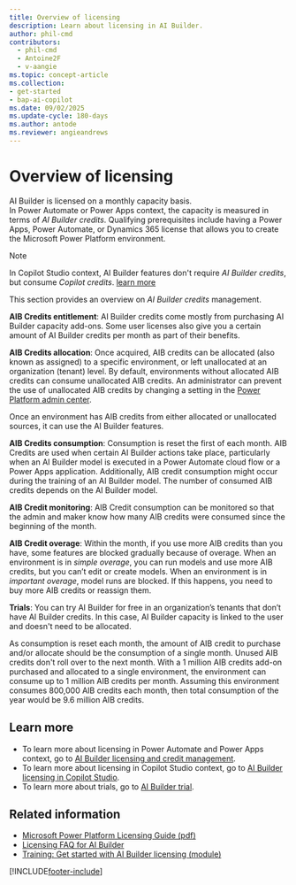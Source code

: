 ```yaml
---
title: Overview of licensing
description: Learn about licensing in AI Builder.
author: phil-cmd
contributors:
  - phil-cmd
  - Antoine2F
  - v-aangie
ms.topic: concept-article
ms.collection: 
- get-started
- bap-ai-copilot
ms.date: 09/02/2025
ms.update-cycle: 180-days
ms.author: antode
ms.reviewer: angieandrews
---
```


# Overview of licensing

AI Builder is licensed on a monthly capacity basis.  
In Power Automate or Power Apps context, the capacity is measured in terms of *AI Builder credits*. Qualifying prerequisites include having a Power Apps, Power Automate, or Dynamics 365 license that allows you to create the Microsoft Power Platform environment.  

> [!NOTE]
> In Copilot Studio context, AI Builder features don't require *AI Builder credits*, but consume *Copilot credits*.  [learn more](message-management.md)  

This section provides an overview on *AI Builder credits* management.

**AIB Credits entitlement**:  AI Builder credits come mostly from purchasing AI Builder capacity add-ons. Some user licenses also give you a certain amount of AI Builder credits per month as part of their benefits.

**AIB Credits allocation**: Once acquired, AIB credits can be allocated (also known as assigned) to a specific environment, or left unallocated at an organization (tenant) level. By default, environments without allocated AIB credits can consume unallocated AIB credits. An administrator can prevent the use of unallocated AIB credits by changing a setting in the [Power Platform admin center](https://admin.powerplatform.microsoft.com/home).

Once an environment has AIB credits from either allocated or unallocated sources, it can use the AI Builder features.

**AIB Credits consumption**: Consumption is reset the first of each month. AIB Credits are used when certain AI Builder actions take place, particularly when an AI Builder model is executed in a Power Automate cloud flow or a Power Apps application. Additionally, AIB credit consumption might occur during the training of an AI Builder model. The number of consumed AIB credits depends on the AI Builder model.

**AIB Credit monitoring**: AIB Credit consumption can be monitored so that the admin and maker know how many AIB credits were consumed since the beginning of the month.

**AIB Credit overage**: Within the month, if you use more AIB credits than you have, some features are blocked gradually because of overage. When an environment is in *simple overage*, you can run models and use more AIB credits, but you can’t edit or create models. When an environment is in *important overage*, model runs are blocked. If this happens, you need to buy more AIB credits or reassign them.

**Trials**: You can try AI Builder for free in an organization’s tenants that don’t have AI Builder credits. In this case, AI Builder capacity is linked to the user and doesn't need to be allocated.

As consumption is reset each month, the amount of AIB credit to purchase and/or allocate should be the consumption of a single month. Unused AIB credits don't roll over to the next month. With a 1 million AIB credits add-on purchased and allocated to a single environment, the environment can consume up to 1 million AIB credits per month. Assuming this environment consumes 800,000 AIB credits each month, then total consumption of the year would be 9.6 million AIB credits.

## Learn more

- To learn more about licensing in Power Automate and Power Apps context, go to [AI Builder licensing and credit management](credit-management.md).
- To learn more about licensing in Copilot Studio context, go to [AI Builder licensing in Copilot Studio](message-management.md).
- To learn more about trials, go to [AI Builder trial](ai-builder-trials.md).

## Related information

- [Microsoft Power Platform Licensing Guide (pdf)](https://go.microsoft.com/fwlink/?LinkId=2085130)
- [Licensing FAQ for AI Builder](/power-platform/admin/powerapps-flow-licensing-faq#ai-builder)
- [Training: Get started with AI Builder licensing (module)](/training/modules/get-started-with-ai-builder-licensing/)

[!INCLUDE[footer-include](includes/footer-banner.md)]
